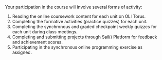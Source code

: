 Your participation in the course will involve several forms of activity:

1. Reading the online coursework content for each unit on OLI Torus.
2. Completing the formative activities (practice quizzes) for each unit. 
3. Completing the synchronous and graded checkpoint weekly quizzes for each unit during class meetings.
4. Completing and submitting projects through Sail() Platform for feedback and achievement scores.
5. Participating in the synchronous online programming exercise as assigned. 

